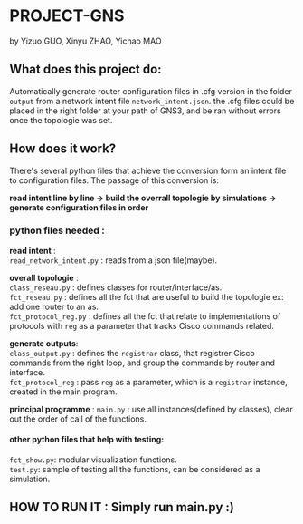 # PROJECT-GNS  
by Yizuo GUO, Xinyu ZHAO, Yichao MAO  
## What does this project do:   

Automatically generate router configuration files in .cfg version in the folder ```output``` from a network intent file ```network_intent.json```. the .cfg files could be placed in the right folder at your path of GNS3, and be ran without errors once the topologie was set.   

## How does it work?  
There's several python files that achieve the conversion form an intent file to configuration files. The passage of this conversion is:  

**read intent line by line -> build the overrall topologie by simulations -> generate configuration files in order**  

### python files needed :  

**read intent** :  
```read_network_intent.py``` : reads from a json file(maybe).  

**overall topologie** :  
```class_reseau.py``` : defines classes for router/interface/as.  
```fct_reseau.py``` : defines all the fct that are useful to build the topologie ex: add one router to an as.  
```fct_protocol_reg.py``` : defines all the fct that relate to implementations of protocols with ```reg``` as a parameter that tracks Cisco commands related.     

**generate outputs**:    
```class_output.py``` : defines the ```registrar``` class, that registrer Cisco commands from the right loop, and group the commands by router and interface.   
```fct_protocol_reg``` :  pass ```reg``` as a parameter, which is a ```registrar``` instance, created in the main program.  

**principal programme** : ```main.py``` : use all instances(defined by classes), clear out the order of call of the functions.    

#### other python files that help with testing:  
```fct_show.py```: modular visualization functions.  
```test.py```: sample of testing all the functions, can be considered as a simulation. 

## HOW TO RUN IT : Simply run main.py :)  
